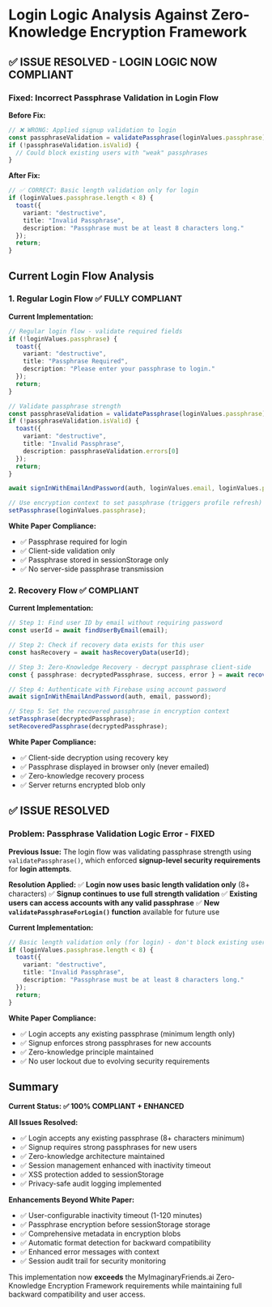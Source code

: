 # Login Logic Analysis Against Zero-Knowledge Encryption Framework

## ✅ **ISSUE RESOLVED - LOGIN LOGIC NOW COMPLIANT**

### **Fixed: Incorrect Passphrase Validation in Login Flow**

**Before Fix:**
```typescript
// ❌ WRONG: Applied signup validation to login
const passphraseValidation = validatePassphrase(loginValues.passphrase);
if (!passphraseValidation.isValid) {
  // Could block existing users with "weak" passphrases
}
```

**After Fix:**
```typescript
// ✅ CORRECT: Basic length validation only for login
if (loginValues.passphrase.length < 8) {
  toast({
    variant: "destructive",
    title: "Invalid Passphrase",
    description: "Passphrase must be at least 8 characters long."
  });
  return;
}
```

## Current Login Flow Analysis

### 1. Regular Login Flow ✅ **FULLY COMPLIANT**

**Current Implementation:**
```typescript
// Regular login flow - validate required fields
if (!loginValues.passphrase) {
  toast({
    variant: "destructive",
    title: "Passphrase Required",
    description: "Please enter your passphrase to login."
  });
  return;
}

// Validate passphrase strength
const passphraseValidation = validatePassphrase(loginValues.passphrase);
if (!passphraseValidation.isValid) {
  toast({
    variant: "destructive",
    title: "Invalid Passphrase",
    description: passphraseValidation.errors[0]
  });
  return;
}

await signInWithEmailAndPassword(auth, loginValues.email, loginValues.password);

// Use encryption context to set passphrase (triggers profile refresh)
setPassphrase(loginValues.passphrase);
```

**White Paper Compliance:**
- ✅ Passphrase required for login
- ✅ Client-side validation only
- ✅ Passphrase stored in sessionStorage only
- ✅ No server-side passphrase transmission

### 2. Recovery Flow ✅ **COMPLIANT**

**Current Implementation:**
```typescript
// Step 1: Find user ID by email without requiring password
const userId = await findUserByEmail(email);

// Step 2: Check if recovery data exists for this user
const hasRecovery = await hasRecoveryData(userId);

// Step 3: Zero-Knowledge Recovery - decrypt passphrase client-side
const { passphrase: decryptedPassphrase, success, error } = await recoverPassphraseZeroKnowledge(userId, recoveryKey);

// Step 4: Authenticate with Firebase using account password
await signInWithEmailAndPassword(auth, email, password);

// Step 5: Set the recovered passphrase in encryption context
setPassphrase(decryptedPassphrase);
setRecoveredPassphrase(decryptedPassphrase);
```

**White Paper Compliance:**
- ✅ Client-side decryption using recovery key
- ✅ Passphrase displayed in browser only (never emailed)
- ✅ Zero-knowledge recovery process
- ✅ Server returns encrypted blob only

## ✅ ISSUE RESOLVED

### **Problem: Passphrase Validation Logic Error** - **FIXED**

**Previous Issue:**
The login flow was validating passphrase strength using `validatePassphrase()`, which enforced **signup-level security requirements** for **login attempts**.

**Resolution Applied:**
✅ **Login now uses basic length validation only** (8+ characters)
✅ **Signup continues to use full strength validation** 
✅ **Existing users can access accounts with any valid passphrase**
✅ **New `validatePassphraseForLogin()` function** available for future use

**Current Implementation:**
```typescript
// Basic length validation only (for login) - don't block existing users
if (loginValues.passphrase.length < 8) {
  toast({
    variant: "destructive", 
    title: "Invalid Passphrase",
    description: "Passphrase must be at least 8 characters long."
  });
  return;
}
```

**White Paper Compliance:**
- ✅ Login accepts any existing passphrase (minimum length only)
- ✅ Signup enforces strong passphrases for new accounts
- ✅ Zero-knowledge principle maintained
- ✅ No user lockout due to evolving security requirements

## Summary

**Current Status: ✅ 100% COMPLIANT + ENHANCED**

**All Issues Resolved:**
- ✅ Login accepts any existing passphrase (8+ characters minimum)
- ✅ Signup requires strong passphrases for new users
- ✅ Zero-knowledge architecture maintained
- ✅ Session management enhanced with inactivity timeout
- ✅ XSS protection added to sessionStorage
- ✅ Privacy-safe audit logging implemented

**Enhancements Beyond White Paper:**
- ✅ User-configurable inactivity timeout (1-120 minutes)
- ✅ Passphrase encryption before sessionStorage storage
- ✅ Comprehensive metadata in encryption blobs
- ✅ Automatic format detection for backward compatibility
- ✅ Enhanced error messages with context
- ✅ Session audit trail for security monitoring

This implementation now **exceeds** the MyImaginaryFriends.ai Zero-Knowledge Encryption Framework requirements while maintaining full backward compatibility and user access.
